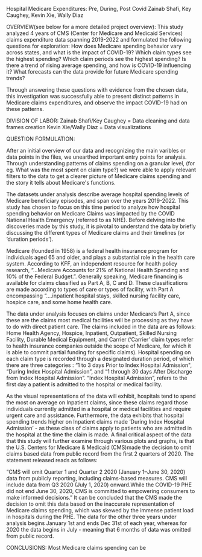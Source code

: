 Hospital Medicare Expenditures: Pre, During, Post Covid 
Zainab Shafi, Key Caughey, Kevin Xie, Wally Diaz

OVERVIEW(see below for a more detailed project overview): 
This study analyzed 4 years of CMS (Center for Medicare and Medicaid Services) claims expenditure data spanning 2019-2022 and formulated the following questions for exploration: 
How does Medicare spending behavior vary across states, and what is the impact of COVID-19?
Which claim types see the highest spending? 
Which claim periods see the highest spending?
Is there a trend of rising average spending, and how is COVID-19 influencing it?
What forecasts can the data provide for future Medicare spending trends?

Through answering these questions with evidence from the chosen data, this investigation was successfully able to present distinct patterns in Medicare claims expenditures, and observe the impact COVID-19 had on these patterns. 

DIVISION OF LABOR: 
Zainab Shafi/Key Caughey = Data cleaning and data frames creation 
Kevin Xie/Wally Diaz = Data visualizations

QUESTION FORMULATION: 

After an initial overview of our data and recognizing the main varibles or data points in the files, we unearthed important entry points for analysis. Through understanding patterns of claims spending on a granular level, (for eg. What was the most spent on claim type?) we were able to apply relevant filters to the data to get a clearer picture of Medicare claims spending and the story it tells about Medicare's functions.



The datasets under analysis describe average hospital spending levels of Medicare beneficiary episodes, and span over the years 2019-2022. This study has chosen to focus on this time period to analyze how hospital spending behavior on Medicare Claims was impacted by the COVID National Health Emergency (referred to as NHE). Before delving into the discoveries made by this study, it is pivotal to understand the data by briefly discussing the different types of Medicare claims and their timelines (or ‘duration periods’). 

Medicare (founded in 1958) is a federal health insurance program for individuals aged 65 and older, and plays a substantial role in the health care system. According to KFF, an independent resource for health policy research, “...Medicare Accounts for 21% of National Health Spending and 10% of the Federal Budget.”. Generally speaking, Medicare financing is available for claims classified as Part A, B, C and D. These classifications are made according to types of care or types of facility,  with Part A encompassing “....inpatient hospital stays, skilled nursing facility care, hospice care, and some home health care.  

 The data under analysis focuses on claims under Medicare’s Part A, since these are the claims most medical facilities will be processing as they have to do with direct patient care. The claims included in the data are as follows: Home Health Agency, Hospice, Inpatient, Outpatient, Skilled Nursing Facility, Durable Medical Equipment, and Carrier (‘Carrier’ claim types refer to health insurance companies outside the scope of Medicare, for which it is able to commit partial funding for specific claims). Hospital spending on each claim type is recorded through a designated duration period, of which there are three categories : “1 to 3 days Prior to Index Hospital Admission", “During Index Hospital Admission”, and “1 through 30 days After Discharge from Index Hospital Admission”. “Index Hospital Admission”, refers to the first day a patient is admitted to the hospital or medical facility. 

As the visual representations of the data will exhibit,  hospitals tend to spend the most on average on Inpatient claims, since these claims regard those individuals currently admitted in a hospital or medical facilities and require urgent care and assistance. Furthermore, the data exhibits that hospital spending trends higher on Inpatient claims made ‘During Index Hospital Admission’ - as these class of claims apply to patients who are admitted in the hospital at the time the claim is made. A final critical aspect of the data that this study will further examine through various plots and graphs, is that the  U.S. Centers for Medicare & Medicaid (CMS)made the decision to omit claims based data from public record from the first 2 quarters of 2020. The statement released reads as follows: 

“CMS will omit Quarter 1 and Quarter 2 2020 (January 1–June 30, 2020) data from publicly reporting, including claims-based measures. CMS will include data from Q3 2020 (July 1, 2020) onward.While the COVID-19 PHE did not end June 30, 2020, CMS is committed to empowering consumers to make informed decisions.” It can be concluded that the CMS made the decision to omit this data based on the inaccurate representation of Medicare claims spending, which was skewed by the immense patient load in hospitals during the PHE. The data for the other three years under analysis begins January 1st and ends Dec 31st of each year, whereas for 2020 the data begins in July - meaning that 6 months of data was omitted from public record.

CONCLUSIONS: 
Most Medicare claims spending can be 





